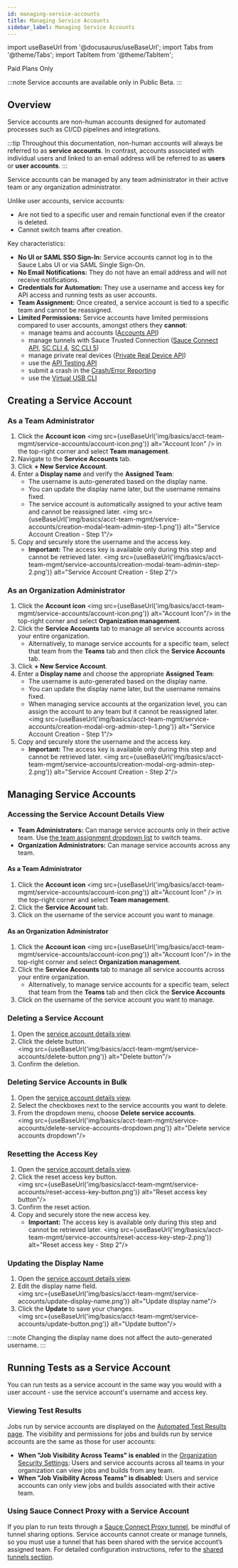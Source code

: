 ```yaml
---
id: managing-service-accounts
title: Managing Service Accounts
sidebar_label: Managing Service Accounts
---
```


import useBaseUrl from '@docusaurus/useBaseUrl';
import Tabs from '@theme/Tabs';
import TabItem from '@theme/TabItem';

<p><span className="sauceGreen">Paid Plans Only</span></p>

:::note
Service accounts are available only in Public Beta.
:::

## Overview

Service accounts are non-human accounts designed for automated processes such as CI/CD pipelines and integrations.

:::tip
Throughout this documentation, non-human accounts will always be referred to as **service accounts**. In contrast, accounts associated with individual users and linked to an email address will be referred to as **users** or **user accounts**.
:::

Service accounts can be managed by any team administrator in their active team or any organization administrator.

Unlike user accounts, service accounts:

- Are not tied to a specific user and remain functional even if the creator is deleted.
- Cannot switch teams after creation.

Key characteristics:

- **No UI or SAML SSO Sign-In:** Service accounts cannot log in to the Sauce Labs UI or via SAML Single Sign-On.
- **No Email Notifications:** They do not have an email address and will not receive notifications.
- **Credentials for Automation:** They use a username and access key for API access and running tests as user accounts.
- **Team Assignment:** Once created, a service account is tied to a specific team and cannot be reassigned.
- **Limited Permissions:** Service accounts have limited permissions compared to user accounts, amongst others they **cannot**:
  - manage teams and accounts ([Accounts API](/dev/api/accounts/))
  - manage tunnels with Sauce Trusted Connection ([Sauce Connect API](/dev/api/connect/), [SC CLI 4](/dev/cli/sauce-connect-proxy), [SC CLI 5](/dev/cli/sauce-connect-5))
  - manage private real devices ([Private Real Device API](/dev/api/rdc/#private-real-device-management))
  - use the [API Testing API](/dev/api/api-testing/)
  - submit a crash in the [Crash/Error Reporting](/dev/api/error-reporting/)
  - use the [Virtual USB CLI](/dev/cli/virtual-usb/)

## Creating a Service Account

### As a Team Administrator

1. Click the **Account icon** <img src={useBaseUrl('img/basics/acct-team-mgmt/service-accounts/account-icon.png')} alt="Account Icon" /> in the top-right corner and select **Team management**.
2. Navigate to the **Service Accounts** tab.
3. Click **+ New Service Account**.
4. Enter a **Display name** and verify the **Assigned Team**:
   - The username is auto-generated based on the display name.
   - You can update the display name later, but the username remains fixed.
   - The service account is automatically assigned to your active team and cannot be reassigned later.
     <img src={useBaseUrl('img/basics/acct-team-mgmt/service-accounts/creation-modal-team-admin-step-1.png')} alt="Service Account Creation - Step 1"/>
5. Copy and securely store the username and the access key.
   - **Important:** The access key is available only during this step and cannot be retrieved later.
     <img src={useBaseUrl('img/basics/acct-team-mgmt/service-accounts/creation-modal-team-admin-step-2.png')} alt="Service Account Creation - Step 2"/>

### As an Organization Administrator

1. Click the **Account icon** <img src={useBaseUrl('img/basics/acct-team-mgmt/service-accounts/account-icon.png')} alt="Account Icon"/> in the top-right corner and select **Organization management**.
2. Click the **Service Accounts** tab to manage all service accounts across your entire organization.
   - Alternatively, to manage service accounts for a specific team, select that team from the **Teams** tab and then click the **Service Accounts** tab.
3. Click **+ New Service Account**.
4. Enter a **Display name** and choose the appropriate **Assigned Team**:
   - The username is auto-generated based on the display name.
   - You can update the display name later, but the username remains fixed.
   - When managing service accounts at the organization level, you can assign the account to any team but it cannot be reassigned later.
     <img src={useBaseUrl('img/basics/acct-team-mgmt/service-accounts/creation-modal-org-admin-step-1.png')} alt="Service Account Creation - Step 1"/>
5. Copy and securely store the username and the access key.
   - **Important:** The access key is available only during this step and cannot be retrieved later.
     <img src={useBaseUrl('img/basics/acct-team-mgmt/service-accounts/creation-modal-org-admin-step-2.png')} alt="Service Account Creation - Step 2"/>

## Managing Service Accounts

### Accessing the Service Account Details View

- **Team Administrators:** Can manage service accounts only in their active team. Use [the team assignment dropdown list](/basics/acct-team-mgmt/switching-active-team) to switch teams.
- **Organization Administrators:** Can manage service accounts across any team.

#### As a Team Administrator

1. Click the **Account icon** <img src={useBaseUrl('img/basics/acct-team-mgmt/service-accounts/account-icon.png')} alt="Account Icon" /> in the top-right corner and select **Team management**.
2. Click the **Service Account** tab.
3. Click on the username of the service account you want to manage.

#### As an Organization Administrator

1. Click the **Account icon** <img src={useBaseUrl('img/basics/acct-team-mgmt/service-accounts/account-icon.png')} alt="Account Icon"/> in the top-right corner and select **Organization management**.
2. Click the **Service Accounts** tab to manage all service accounts across your entire organization.
   - Alternatively, to manage service accounts for a specific team, select that team from the **Teams** tab and then click the **Service Accounts**
3. Click on the username of the service account you want to manage.

### Deleting a Service Account

1. Open the [service account details view](#accessing-the-service-account-details-view).
2. Click the delete button.
   <br/><img src={useBaseUrl('img/basics/acct-team-mgmt/service-accounts/delete-button.png')} alt="Delete button"/>
3. Confirm the deletion.

### Deleting Service Accounts in Bulk

1. Open the [service account details view](#accessing-the-service-account-details-view).
2. Select the checkboxes next to the service accounts you want to delete.
3. From the dropdown menu, choose **Delete service accounts**.
   <br/><img src={useBaseUrl('img/basics/acct-team-mgmt/service-accounts/delete-service-accounts-dropdown.png')} alt="Delete service accounts dropdown"/>

### Resetting the Access Key

1. Open the [service account details view](#accessing-the-service-account-details-view).
2. Click the reset access key button.
   <br/><img src={useBaseUrl('img/basics/acct-team-mgmt/service-accounts/reset-access-key-button.png')} alt="Reset access key button"/>
3. Confirm the reset action.
4. Copy and securely store the new access key.
   - **Important:** The access key is available only during this step and cannot be retrieved later.
     <img src={useBaseUrl('img/basics/acct-team-mgmt/service-accounts/reset-access-key-step-2.png')} alt="Reset access key - Step 2"/>

### Updating the Display Name

1. Open the [service account details view](#accessing-the-service-account-details-view).
2. Edit the display name field.
   <br/><img src={useBaseUrl('img/basics/acct-team-mgmt/service-accounts/update-display-name.png')} alt="Update display name"/>
3. Click the **Update** to save your changes.
   <br/><img src={useBaseUrl('img/basics/acct-team-mgmt/service-accounts/update-button.png')} alt="Update button"/>

:::note
Changing the display name does not affect the auto-generated username.
:::

## Running Tests as a Service Account

You can run tests as a service account in the same way you would with a user account - use the service account's username and access key.

### Viewing Test Results

Jobs run by service accounts are displayed on the [Automated Test Results page](/test-results/viewing-test-results/#automated-test-results). The visibility and permissions for jobs and builds run by service accounts are the same as those for user accounts:

- **When "Job Visibility Across Teams" is enabled** in the [Organization Security Settings](/basics/acct-team-mgmt/org-settings/#security-settings):
  Users and service accounts across all teams in your organization can view jobs and builds from any team.
- **When "Job Visibility Across Teams" is disabled:**
  Users and service accounts can only view jobs and builds associated with their active team.

### Using Sauce Connect Proxy with a Service Account

If you plan to run tests through a [Sauce Connect Proxy tunnel](/secure-connections/), be mindful of tunnel sharing options. Service accounts cannot create or manage tunnels, so you must use a tunnel that has been shared with the service account’s assigned team. For detailed configuration instructions, refer to the [shared tunnels section](/secure-connections/sauce-connect-5/operation/overview/#shared-tunnels).
